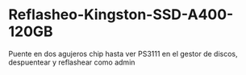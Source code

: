# Reflasheo-Kingston-SSD-A400-120GB
Puente en dos agujeros chip hasta ver PS3111 en el gestor de discos, despuentear y reflashear como admin
